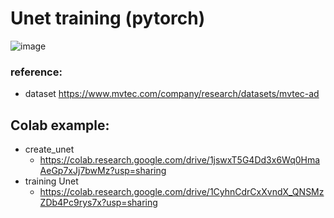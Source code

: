 # Unet training (pytorch)
![image](https://user-images.githubusercontent.com/32012425/156869013-0b7a9373-e5ec-4ba9-8a27-eadb7b23a453.png)

### reference:
- dataset https://www.mvtec.com/company/research/datasets/mvtec-ad



## Colab example:
- create_unet
  - https://colab.research.google.com/drive/1jswxT5G4Dd3x6Wq0HmaAeGp7xJj7bwMz?usp=sharing
- training Unet
  - https://colab.research.google.com/drive/1CyhnCdrCxXvndX_QNSMzZDb4Pc9rys7x?usp=sharing
 
